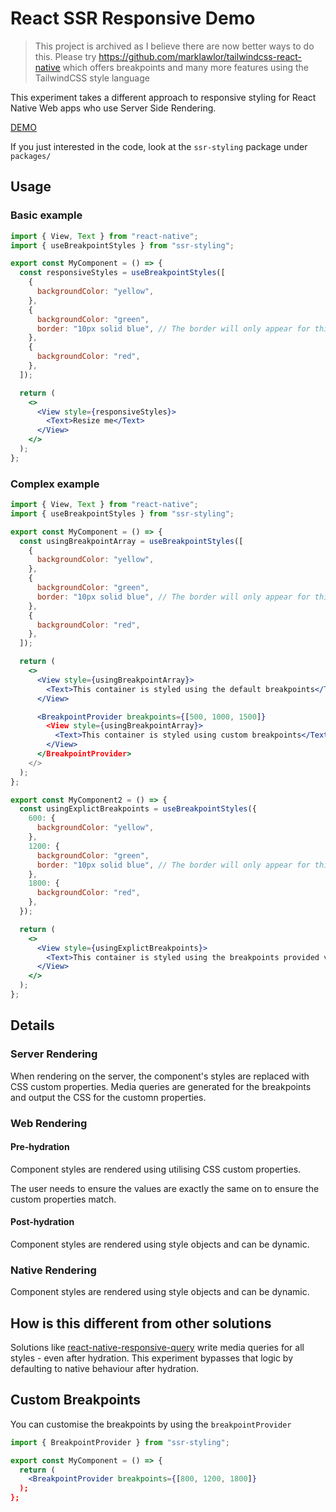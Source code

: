 # React SSR Responsive Demo

> This project is archived as I believe there are now better ways to do this. Please try https://github.com/marklawlor/tailwindcss-react-native which offers breakpoints and many more features using the TailwindCSS style language 

This experiment takes a different approach to responsive styling for React Native Web apps who use Server Side Rendering.

[DEMO](https://react-ssr-responsive.vercel.app/)

If you just interested in the code, look at the `ssr-styling` package under `packages/`

## Usage

### Basic example

```jsx
import { View, Text } from "react-native";
import { useBreakpointStyles } from "ssr-styling";

export const MyComponent = () => {
  const responsiveStyles = useBreakpointStyles([
    {
      backgroundColor: "yellow",
    },
    {
      backgroundColor: "green",
      border: "10px solid blue", // The border will only appear for this breakpoint
    },
    {
      backgroundColor: "red",
    },
  ]);

  return (
    <>
      <View style={responsiveStyles}>
        <Text>Resize me</Text>
      </View>
    </>
  );
};
```

### Complex example

```jsx
import { View, Text } from "react-native";
import { useBreakpointStyles } from "ssr-styling";

export const MyComponent = () => {
  const usingBreakpointArray = useBreakpointStyles([
    {
      backgroundColor: "yellow",
    },
    {
      backgroundColor: "green",
      border: "10px solid blue", // The border will only appear for this breakpoint
    },
    {
      backgroundColor: "red",
    },
  ]);

  return (
    <>
      <View style={usingBreakpointArray}>
        <Text>This container is styled using the default breakpoints</Text>
      </View>

      <BreakpointProvider breakpoints={[500, 1000, 1500]}
        <View style={usingBreakpointArray}>
          <Text>This container is styled using custom breakpoints</Text>
        </View>
      </BreakpointProvider>
    </>
  );
};

export const MyComponent2 = () => {
  const usingExplictBreakpoints = useBreakpointStyles({
    600: {
      backgroundColor: "yellow",
    },
    1200: {
      backgroundColor: "green",
      border: "10px solid blue", // The border will only appear for this breakpoint
    },
    1800: {
      backgroundColor: "red",
    },
  });

  return (
    <>
      <View style={usingExplictBreakpoints}>
        <Text>This container is styled using the breakpoints provided via the hook</Text>
      </View>
    </>
  );
};
```

## Details

### Server Rendering

When rendering on the server, the component's styles are replaced with CSS custom properties. Media queries are generated for the breakpoints and output the CSS for the customn properties.

### Web Rendering

#### Pre-hydration

Component styles are rendered using utilising CSS custom properties.

The user needs to ensure the values are exactly the same on to ensure the custom properties match.

#### Post-hydration

Component styles are rendered using style objects and can be dynamic.

### Native Rendering

Component styles are rendered using style objects and can be dynamic.

## How is this different from other solutions

Solutions like [react-native-responsive-query](https://github.com/intergalacticspacehighway/react-native-responsive-query) write media queries for all styles - even after hydration. This experiment bypasses that logic by defaulting to native behaviour after hydration.

## Custom Breakpoints

You can customise the breakpoints by using the `breakpointProvider`

```jsx
import { BreakpointProvider } from "ssr-styling";

export const MyComponent = () => {
  return (
    <BreakpointProvider breakpoints={[800, 1200, 1800]}
  );
};
```
